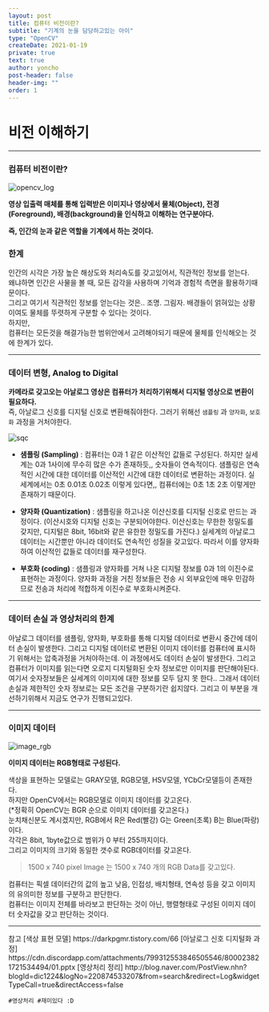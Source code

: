 ```yaml
---
layout: post
title: 컴퓨터 비전이란?
subtitle: "기계의 눈을 담당하고있는 아이"
type: "OpenCV"
createDate: 2021-01-19
private: true
text: true
author: yoncho
post-header: false
header-img: ""
order: 1
---
```


# 비전 이해하기

<hr>

### 컴퓨터 비전이란?

![opencv_log](https://user-images.githubusercontent.com/44021629/104948267-6111fa00-5a00-11eb-928c-f8d33b0ebadf.png)


**영상 입출력 매체를 통해 입력받은 이미지나 영상에서 물체(Object), 전경(Foreground), 배경(background)을 인식하고 이해하는 연구분야다.**

**즉, 인간의 눈과 같은 역할을 기계에서 하는 것이다.**  

### 한계

인간의 시각은 가장 높은 해상도와 처리속도를 갖고있어서, 직관적인 정보를 얻는다.  
왜냐하면 인간은 사물을 볼 때, 모든 감각을 사용하며 기억과 경험적 측면을 활용하기때문이다.  
그리고 여기서 직관적인 정보를 얻는다는 것은..
조명. 그림자. 배경들이 얽혀있는 상황이여도 물체를 뚜렷하게 구분할 수 있다는 것이다.  
하지만,  
컴퓨터는 모든것을 해결가능한 범위안에서 고려해야되기 때문에 물체를 인식해오는 것에 한계가 있다.

<hr>

### 데이터 변형, Analog to Digital

**카메라로 갖고오는 아날로그 영상은 컴퓨터가 처리하기위해서 디지털 영상으로 변환이 필요하다.**  
즉, 아날로그 신호를 디지털 신호로 변환해줘야한다. 그러기 위해선 <code>샘플링</code> 과 <code>양자화</code>, <code>보호화</code> 과정을 거처야한다.

![sqc](https://user-images.githubusercontent.com/44021629/104948289-68d19e80-5a00-11eb-9618-32827f13ebb5.jpg)


- **샘플링 (Sampling)** : 컴퓨터는 0과 1 같은 이산적인 값들로 구성된다. 하지만 실세계는 0과 1사이에 무수히 많은 수가 존재하듯,, 숫자들이 연속적이다. 샘플링은 연속적인 시간에 대한 데이터를 이산적인 시간에 대한 데이터로 변환하는 과정이다. 
실세계에서는 0초 0.01초 0.02초 이렇게 있다면,, 컴퓨터에는 0초 1초 2초 이렇게만 존재하기 때문이다.

- **양자화 (Quantization)** : 샘플링을 하고나온 이산신호를 디지털 신호로 만드는 과정이다. (이산시호와 디지털 신호는 구분되어야한다. 이산신호는 무한한 정밀도를 갖지만, 디지털은 8bit, 16bit와 같은 유한한 정밀도를 가진다.) 실세계의 아날로그 데이터는 시간뿐만 아니라 데이터도 연속적인 성질을 갖고있다. 따라서 이를 양자화하여 이산적인 값들로 데이터를 재구성한다.

- **부호화 (coding)** : 샘플링과 양자화를 거쳐 나온 디지털 정보를 0과 1의 이진수로 표현하는 과정이다. 양자화 과정을 거친 정보들은 전송 시 외부요인에 매우 민감하므로 전송과 처리에 적합하게 이진수로 부호화시켜준다.

<hr>

### 데이터 손실 과 영상처리의 한계

아날로그 데이터를 샘플링, 양자화, 부호화를 통해 디지털 데이터로 변환시 중간에 데이터 손실이 발생한다. 그리고 디지털 데이터로 변환된 이미지 데이터를 컴퓨터에 표시하기 위해서는 압축과정을 거처야하는데. 이 과정에서도 데이터 손실이 발생한다. 
그리고 컴퓨터가 이미지를 읽는다면 오로지 디지털화된 숫자 정보로만 이미지를 판단해야된다. 여기서 숫자정보들은 실세계의 이미지에 대한 정보를 모두 담지 못 한다..
그래서 데이터 손실과 제한적인 숫자 정보로는 모든 조건을 구분하기란 쉽지않다.
그리고 이 부분을 개선하기위해서 지금도 연구가 진행되고있다.

<hr>

### 이미지 데이터

![image_rgb](https://user-images.githubusercontent.com/44021629/104951163-61f95a80-5a05-11eb-8173-7710e85ea30f.png)

**이미지 데이터는  RGB형태로 구성된다.**

색상을 표현하는 모델로는 GRAY모델, RGB모델, HSV모델, YCbCr모델등이 존재한다.  
하지만 OpenCV에서는 RGB모델로 이미지 데이터를 갖고온다.     
(*정확히 OpenCV는 BGR 순으로 이미지 데이터를 갖고온다.)  
눈치채신분도 계시겠지만, RGB에서 R은 Red(빨강) G는 Green(초록) B는 Blue(파랑)이다.  
각각은 8bit, 1byte값으로 범위가 0 부터 255까지이다.  
그리고 이미지의 크기와 동일한 갯수로 RGB데이터를 갖고온다.  
> 1500 x 740 pixel Image 는 1500 x 740 개의 RGB Data를 갖고있다.

컴퓨터는 픽셀 데이터간의 값의 높고 낮음, 인접성, 배치형태, 연속성 등을 갖고 이미지의 유의미한 정보를 구분하고 판단한다.  
컴퓨터는 이미지 전체를 바라보고 판단하는 것이 아닌, 행렬형태로 구성된 이미지 데이터 숫자값을 갖고 판단하는 것이다.


<hr>
참고   
[색상 표현 모델]   
https://darkpgmr.tistory.com/66  
[아날로그 신호 디지털화 과정]  
https://cdn.discordapp.com/attachments/799312553846505546/800023821721534494/01.pptx  
[영상처리 정리]  
http://blog.naver.com/PostView.nhn?blogId=dic1224&logNo=220874533207&from=search&redirect=Log&widgetTypeCall=true&directAccess=false  

<code>#영상처리 #재미있다 :D</code>
